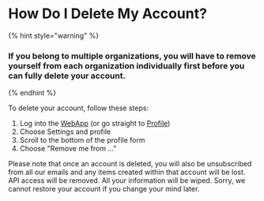 # How Do I Delete My Account?

{% hint style="warning" %}
### If you belong to multiple organizations, you will have to remove yourself from each organization individually first before you can fully delete your account.
{% endhint %}

To delete your account, follow these steps:

1. Log into the [WebApp](https://control.predicthq.com/) (or go straight to [Profile](https://control.predicthq.com/settings/profile))
2. Choose Settings and profile
3. Scroll to the bottom of the profile form
4. Choose "Remove me from ..."

Please note that once an account is deleted, you will also be unsubscribed from all our emails and any items created within that account will be lost. API access will be removed. All your information will be wiped. Sorry, we cannot restore your account if you change your mind later.
